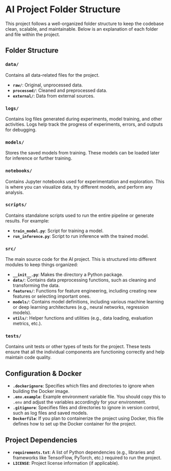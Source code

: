 # AI Project Folder Structure

This project follows a well-organized folder structure to keep the codebase clean, scalable, and maintainable. Below is an explanation of each folder and file within the project.

## Folder Structure

### `data/`

Contains all data-related files for the project.

- **`raw/`**: Original, unprocessed data.
- **`processed/`**: Cleaned and preprocessed data.
- **`external/`**: Data from external sources.

### `logs/`

Contains log files generated during experiments, model training, and other activities. Logs help track the progress of experiments, errors, and outputs for debugging.

### `models/`

Stores the saved models from training. These models can be loaded later for inference or further training.

### `notebooks/`

Contains Jupyter notebooks used for experimentation and exploration. This is where you can visualize data, try different models, and perform any analysis.

### `scripts/`

Contains standalone scripts used to run the entire pipeline or generate results. For example:

- **`train_model.py`**: Script for training a model.
- **`run_inference.py`**: Script to run inference with the trained model.

### `src/`

The main source code for the AI project. This is structured into different modules to keep things organized:

- **`__init__.py`**: Makes the directory a Python package.
- **`data/`**: Contains data preprocessing functions, such as cleaning and transforming the data.
- **`features/`**: Functions for feature engineering, including creating new features or selecting important ones.
- **`models/`**: Contains model definitions, including various machine learning or deep learning architectures (e.g., neural networks, regression models).
- **`utils/`**: Helper functions and utilities (e.g., data loading, evaluation metrics, etc.).

### `tests/`

Contains unit tests or other types of tests for the project. These tests ensure that all the individual components are functioning correctly and help maintain code quality.

## Configuration & Docker

- **`.dockerignore`**: Specifies which files and directories to ignore when building the Docker image.
- **`.env.example`**: Example environment variable file. You should copy this to `.env` and adjust the variables accordingly for your environment.
- **`.gitignore`**: Specifies files and directories to ignore in version control, such as log files and saved models.
- **`Dockerfile`**: If you plan to containerize the project using Docker, this file defines how to set up the Docker container for the project.

## Project Dependencies

- **`requirements.txt`**: A list of Python dependencies (e.g., libraries and frameworks like TensorFlow, PyTorch, etc.) required to run the project.
- **`LICENSE`**: Project license information (if applicable).
